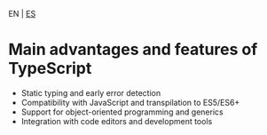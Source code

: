 <!-- MULTILANGUAJE MENU START -->
EN | [ES](https://lckpig.gitbook.io/es-practical-dev-handbook/typescript/introduction/advantages-features)
<!-- MULTILANGUAJE MENU END -->

# Main advantages and features of TypeScript

- Static typing and early error detection
- Compatibility with JavaScript and transpilation to ES5/ES6+
- Support for object-oriented programming and generics
- Integration with code editors and development tools 